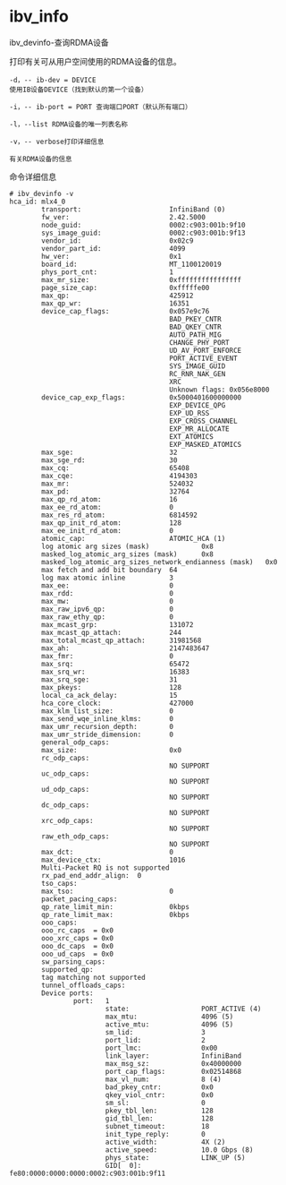 # ibv_info

ibv_devinfo-查询RDMA设备

打印有关可从用户空间使用的RDMA设备的信息。

    -d，-- ib-dev = DEVICE
    使用IB设备DEVICE（找到默认的第一个设备）

    -i，-- ib-port = PORT 查询端口PORT（默认所有端口）

    -l，--list RDMA设备的唯一列表名称

    -v，-- verbose打印详细信息

    有关RDMA设备的信息



命令详细信息

    # ibv_devinfo -v
    hca_id: mlx4_0
            transport:                      InfiniBand (0)
            fw_ver:                         2.42.5000
            node_guid:                      0002:c903:001b:9f10
            sys_image_guid:                 0002:c903:001b:9f13
            vendor_id:                      0x02c9
            vendor_part_id:                 4099
            hw_ver:                         0x1
            board_id:                       MT_1100120019
            phys_port_cnt:                  1
            max_mr_size:                    0xffffffffffffffff
            page_size_cap:                  0xfffffe00
            max_qp:                         425912
            max_qp_wr:                      16351
            device_cap_flags:               0x057e9c76
                                            BAD_PKEY_CNTR
                                            BAD_QKEY_CNTR
                                            AUTO_PATH_MIG
                                            CHANGE_PHY_PORT
                                            UD_AV_PORT_ENFORCE
                                            PORT_ACTIVE_EVENT
                                            SYS_IMAGE_GUID
                                            RC_RNR_NAK_GEN
                                            XRC
                                            Unknown flags: 0x056e8000
            device_cap_exp_flags:           0x5000401600000000
                                            EXP_DEVICE_QPG
                                            EXP_UD_RSS
                                            EXP_CROSS_CHANNEL
                                            EXP_MR_ALLOCATE
                                            EXT_ATOMICS
                                            EXP_MASKED_ATOMICS
            max_sge:                        32
            max_sge_rd:                     30
            max_cq:                         65408
            max_cqe:                        4194303
            max_mr:                         524032
            max_pd:                         32764
            max_qp_rd_atom:                 16
            max_ee_rd_atom:                 0
            max_res_rd_atom:                6814592
            max_qp_init_rd_atom:            128
            max_ee_init_rd_atom:            0
            atomic_cap:                     ATOMIC_HCA (1)
            log atomic arg sizes (mask)             0x8
            masked_log_atomic_arg_sizes (mask)      0x8
            masked_log_atomic_arg_sizes_network_endianness (mask)   0x0
            max fetch and add bit boundary  64
            log max atomic inline           3
            max_ee:                         0
            max_rdd:                        0
            max_mw:                         0
            max_raw_ipv6_qp:                0
            max_raw_ethy_qp:                0
            max_mcast_grp:                  131072
            max_mcast_qp_attach:            244
            max_total_mcast_qp_attach:      31981568
            max_ah:                         2147483647
            max_fmr:                        0
            max_srq:                        65472
            max_srq_wr:                     16383
            max_srq_sge:                    31
            max_pkeys:                      128
            local_ca_ack_delay:             15
            hca_core_clock:                 427000
            max_klm_list_size:              0
            max_send_wqe_inline_klms:       0
            max_umr_recursion_depth:        0
            max_umr_stride_dimension:       0
            general_odp_caps:
            max_size:                       0x0
            rc_odp_caps:
                                            NO SUPPORT
            uc_odp_caps:
                                            NO SUPPORT
            ud_odp_caps:
                                            NO SUPPORT
            dc_odp_caps:
                                            NO SUPPORT
            xrc_odp_caps:
                                            NO SUPPORT
            raw_eth_odp_caps:
                                            NO SUPPORT
            max_dct:                        0
            max_device_ctx:                 1016
            Multi-Packet RQ is not supported
            rx_pad_end_addr_align:  0
            tso_caps:
            max_tso:                        0
            packet_pacing_caps:
            qp_rate_limit_min:              0kbps
            qp_rate_limit_max:              0kbps
            ooo_caps:
            ooo_rc_caps  = 0x0
            ooo_xrc_caps = 0x0
            ooo_dc_caps  = 0x0
            ooo_ud_caps  = 0x0
            sw_parsing_caps:
            supported_qp:
            tag matching not supported
            tunnel_offloads_caps:
            Device ports:
                    port:   1
                            state:                  PORT_ACTIVE (4)
                            max_mtu:                4096 (5)
                            active_mtu:             4096 (5)
                            sm_lid:                 3
                            port_lid:               2
                            port_lmc:               0x00
                            link_layer:             InfiniBand
                            max_msg_sz:             0x40000000
                            port_cap_flags:         0x02514868
                            max_vl_num:             8 (4)
                            bad_pkey_cntr:          0x0
                            qkey_viol_cntr:         0x0
                            sm_sl:                  0
                            pkey_tbl_len:           128
                            gid_tbl_len:            128
                            subnet_timeout:         18
                            init_type_reply:        0
                            active_width:           4X (2)
                            active_speed:           10.0 Gbps (8)
                            phys_state:             LINK_UP (5)
                            GID[  0]:               fe80:0000:0000:0000:0002:c903:001b:9f11

